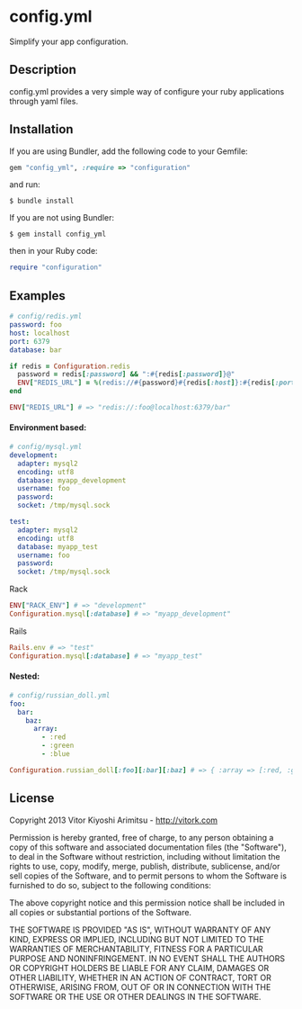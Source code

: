 config.yml
==========

Simplify your app configuration.

Description
-----------

config.yml provides a very simple way of configure your ruby applications through yaml files.

Installation
------------

If you are using Bundler, add the following code to your Gemfile:
```ruby
gem "config_yml", :require => "configuration"
```

and run:
```console
$ bundle install
```

If you are not using Bundler:
```console
$ gem install config_yml
```

then in your Ruby code:
```ruby
require "configuration"
```

Examples
--------

```yaml
# config/redis.yml
password: foo
host: localhost
port: 6379
database: bar
```

```ruby
if redis = Configuration.redis
  password = redis[:password] && ":#{redis[:password]}@"
  ENV["REDIS_URL"] = %(redis://#{password}#{redis[:host]}:#{redis[:port]}/#{redis[:database]})
end

ENV["REDIS_URL"] # => "redis://:foo@localhost:6379/bar"
```


#### Environment based:

```yaml
# config/mysql.yml
development:
  adapter: mysql2
  encoding: utf8
  database: myapp_development
  username: foo
  password:
  socket: /tmp/mysql.sock

test:
  adapter: mysql2
  encoding: utf8
  database: myapp_test
  username: foo
  password:
  socket: /tmp/mysql.sock
```

Rack
```ruby
ENV["RACK_ENV"] # => "development"
Configuration.mysql[:database] # => "myapp_development"
```

Rails
```ruby
Rails.env # => "test"
Configuration.mysql[:database] # => "myapp_test"
```


#### Nested:

```yaml
# config/russian_doll.yml
foo:
  bar:
    baz:
      array:
        - :red
        - :green
        - :blue
```

```ruby
Configuration.russian_doll[:foo][:bar][:baz] # => { :array => [:red, :green, :blue] }
```

License
-------

Copyright 2013 Vitor Kiyoshi Arimitsu - http://vitork.com

Permission is hereby granted, free of charge, to any person obtaining a copy
of this software and associated documentation files (the "Software"), to deal
in the Software without restriction, including without limitation the rights
to use, copy, modify, merge, publish, distribute, sublicense, and/or sell
copies of the Software, and to permit persons to whom the Software is
furnished to do so, subject to the following conditions:

The above copyright notice and this permission notice shall be included in
all copies or substantial portions of the Software.

THE SOFTWARE IS PROVIDED "AS IS", WITHOUT WARRANTY OF ANY KIND, EXPRESS OR
IMPLIED, INCLUDING BUT NOT LIMITED TO THE WARRANTIES OF MERCHANTABILITY,
FITNESS FOR A PARTICULAR PURPOSE AND NONINFRINGEMENT. IN NO EVENT SHALL THE
AUTHORS OR COPYRIGHT HOLDERS BE LIABLE FOR ANY CLAIM, DAMAGES OR OTHER
LIABILITY, WHETHER IN AN ACTION OF CONTRACT, TORT OR OTHERWISE, ARISING FROM,
OUT OF OR IN CONNECTION WITH THE SOFTWARE OR THE USE OR OTHER DEALINGS IN
THE SOFTWARE.
